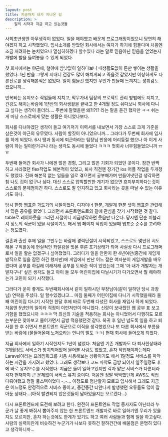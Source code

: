 ```yaml
---
layout: post
title: 지금까지 내가 지나온 길
description: >
    일의 시작과 지금 하고 있는것들
---
```


사회초년생엔 아무생각이 없었다.
일을 해야했고 배운게 프로그래밍이었으니 당연히 해야겠지 하고 시작했었다.
입사소개를 받았던 회사에서는 여자가 하기에 힘들다며 처음엔 조금 꺼려하는 눈치였으나 열심히하겠다 할수있다 라는 말로 믿음아닌 믿음을 얻었는지 개발에 발을 들여놓을 수 있게 되었다.

첫 회사에서는 야근에, 철야에 밤낮없이 일하다보니 내생활도없이 돈만 쌓이는 생활을 했었다. 1년 반을 그렇게 지내니 건강도 많이 해치게되고 죽을것 같았지만 이상하게도 다른진로를 생각해본적은 없었다. 일이 힘들긴 했지만 무언가 만들때 느껴지는 성취감도 컸으니까... 

반복되는 유지보수 작업들에 지치고, 막무가내 팀장의 프로젝트 관리 방법에도 지치고, 건강도 해치는바람에 1년반의 회사생활을 끝내고 한 4개월 정도 쉬다보니 회사에 다니고 싶다는 생각이 들더라.... 주변에 말했을땐 왜?!?!? 라는 말을 듣긴 했지만 ㅋㅋ 쉬는게 마냥 스스로에게 맞는 생활은 아니었나보다.

회사를 다녀야겠단 생각이 들고 여기저기 이력서를 내보면서 가장 스스로 크게 기준을 삼은것이 야근의 유무였다. 사람이 할짓이 아니었으니까... 그러다가 두번째 회사에 입사를 하게 되었다. 6시 땡과 동시에 퇴근하라는 팀장님 반응에 어리둥절 했으나 아 이게 사람이 하는 일이란거구나 라는 생각도 동시에 들었다 ㅋㅋㅋ 첫회사 너무힘들었으니까 ㅠㅠ 

두번째 들어간 회사가 나에겐 많은 경험, 그리고 많은 기회가 되었던 곳이다.
잠깐 반짝하고 사라졌던 flex작업도 해본적이 있었고, 퇴사 직전엔 장기간 ios 어플 작업을 두개정도 했었다. 진짜 해본적 없는 일들을 일로 겪으면서 공부해가며 만들어냇던걸 생각하면 참 나도 겁이 없구나 싶다. 대신 스스로 압박할만한 계기가 없으면 흐지부지하다는것이 스스로의 문제점이긴 하다. 스스로도 잘 인지하고 있고 회사라는 곳을 떠날 수 없는 이유기도 하다.

당시 한창 웹표준 과도기의 시절이었다. 디자이너 한분, 개발계 한분 셋이 웹표준 관련해서 많은 공유를 했었다. 그러면서 프론트엔드로의 길에 관심을 갖기 시작했던 것 같다. table로 레이아웃을 그리던 시절이니 지금생각하면 웃음만 나온다. 당시엔 단순 퍼블리셔 정도의 직군이 있을 시절이기도 해서 웹 페이지 작업이 있을때 웹표준 준수를 고려하는 정도였다.

결혼과 출산 후에 일을 그만두는 바람에 경력단절이 시작되었고, 스스로도 몇년뒤 시도해본 구직활동에 현실적인 좌절감을 맛본 후론 포기상태가 되어 사실상 다시 프로그래머로서 일을 할순 없겠구나 싶어졌었다. 그러다가 일을 안한지 한 4년여만(중간에 게임개발직으로 일을 잠깐 하긴 했지만)에 게임에서 만난 어느 젊은 여자분이 게임개발을 배우겠다며 공부를 하길래 이래저래 공부를 도와준 적이 있었는데 그때 '아 내가 개발자는 개발자구나' 싶은 생각도 들고 아이 둘 모두 어린이집에 다닐시기가 다가오면서 뭘 해야하는가 고민이 되기 시작했다.

그러다가 운이 좋게도 두번째회사에서 같이 일하시던 부장님이(같이 일하던 당시 과장님) 연락을 주셨다. 일 할수있겠냐고... 마침 둘째가 어린이집에 다니기 시작했을때라 둘째 어린이집 다니기 시작한 한달 후에 바로 두번째 다녔던 회사를 재입사 하게 되었다. 처음엔 5년만의 일이라 걱정이 이만저만이 아니었다. 신랑이 보내줬던 웹 공부 표 보고 기함을 했었으니까 ㅋㅋㅋ 막 최신의 기술을 적용하는 회사는 아니었어서 다행히도 모르는부분은 찾아보고 물어가면서 금방 적응했던것 같다. 복귀 후 일년 넘도록 일을 하고 퇴사를 한 후 쉬면서 프론트엔드 직군으로 이직을 생각했었으나 또 다른 회사에서 부름을 받는 바람에 (물들어올때 노저으라는 언니의 말도 ㅋㅋ) 현재 회사에 들어오게 되었다.

지금 회사에서 일하기 시작한지도 1년이 넘었다. 처음엔 기존 개발자도 다 퇴사한상태라 3개월정도 서비스가 방치되어있어 물어볼 사람도 없었고, 혼자 작업해야하는데다 Laravel이라는 프레임워크를 처음 사용해보는 상황이기도 해서 1달정도 서비스를 파악하는 시간을 가지려고 했었다. 그래도 생각보다 코드 파악도 금방 되어서 일주일정도 후에 바로 유지보수를 시작했다. 지금은 둘이 일하고있지만 각자 맡은 서비스가 다른터라 각자 현재까지 큰 문제없이 서비스 유지 중이다. 처음엔 정말 막막했던게 AWS도 직접 다뤄야했고 정말 풀스텍이었다 -_-... 이정도로 험난할지 모르고 입사해서 그래도 지금은 어느정도 안정적으로 서비스 중이고, 중간중간 티안나게 발생했던 오류들도 많이 잡아둔 상태다...(아직 발견되지 않은것들이 남아있을지는 모르겠다...) 

다시 프론트엔드에 도전해 보려고 한다.
완전히 프론트엔드 작업 종사자도 아닌터라 누군가 날 좋게 봐줘서 뽑아주지 않는 한 프론트엔드 개발자로 바로 일하기엔 무리가 있을지도 모르지만, 혼자 하는것에도 한계가 있기도 하고 여러 사람들과 함께 일을 하고싶다. 사람의 실력이란게 비슷하건 누군가가 나보다 못하건 잘하건간에 배울점은 분명히 있다고 생각하니까...
